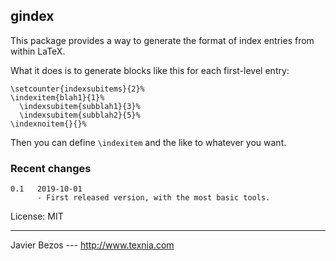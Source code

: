 ## gindex

This package provides a way to generate the format of index entries from within LaTeX.

What it does is to generate blocks like this for each first-level entry:
```
\setcounter{indexsubitems}{2}%
\indexitem{blah1}{1}%
  \indexsubitem{subblah1}{3}%
  \indexsubitem{subblah2}{5}%
\indexnoitem{}{}%
```

Then you can define `\indexitem` and the like to whatever you want.

### Recent changes

```
0.1   2019-10-01
      - First released version, with the most basic tools.
``` 

License:     MIT
________
Javier Bezos --- http://www.texnia.com





